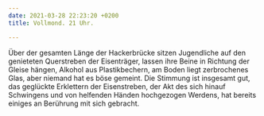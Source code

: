 ```yaml
---
date: 2021-03-28 22:23:20 +0200
title: Vollmond. 21 Uhr.

---
```

  
Über der gesamten Länge der Hackerbrücke sitzen Jugendliche auf den genieteten Querstreben der Eisenträger, lassen ihre Beine in Richtung der Gleise hängen, Alkohol aus Plastikbechern, am Boden liegt zerbrochenes Glas, aber niemand hat es böse gemeint. Die Stimmung ist insgesamt gut, das geglückte Erklettern der Eisenstreben, der Akt des sich hinauf Schwingens und von helfenden Händen hochgezogen Werdens, hat bereits einiges an Berührung mit sich gebracht.